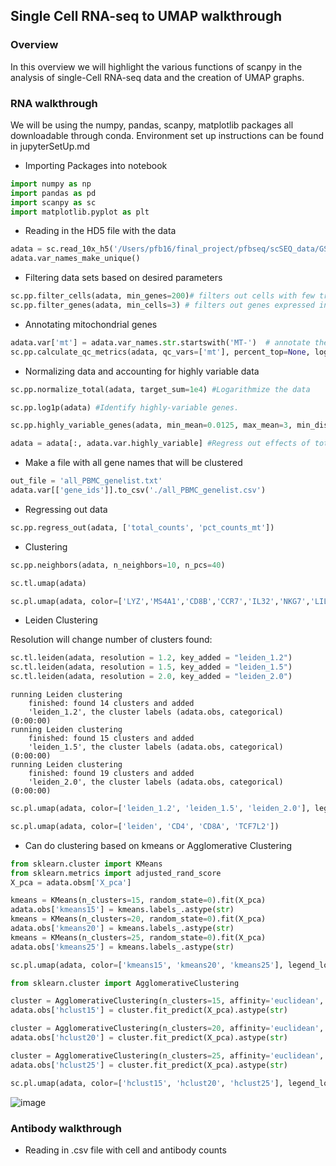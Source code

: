## Single Cell RNA-seq to UMAP walkthrough

### Overview

In this overview we will highlight the various functions of scanpy in the analysis of single-Cell RNA-seq data and the creation of UMAP graphs.

### RNA walkthrough

We will be using the numpy, pandas, scanpy, matplotlib packages all downloadable through conda. Environment set up instructions can be found in jupyterSetUp.md

* Importing Packages into notebook

```python
import numpy as np
import pandas as pd
import scanpy as sc
import matplotlib.pyplot as plt
```
* Reading in the HD5 file with the data

```python
adata = sc.read_10x_h5('/Users/pfb16/final_project/pfbseq/scSEQ_data/GSM5123955_X066-RP0C1W1_leukopak_perm-cells_cite_200M_rna_counts.h5')#replace with path to your dataset
adata.var_names_make_unique()
```

* Filtering data sets based on desired parameters

```python
sc.pp.filter_cells(adata, min_genes=200)# filters out cells with few transcripts
sc.pp.filter_genes(adata, min_cells=3) # filters out genes expressed in few cells
```

* Annotating mitochondrial genes

```python
adata.var['mt'] = adata.var_names.str.startswith('MT-')  # annotate the group of mitochondrial genes as 'mt'
sc.pp.calculate_qc_metrics(adata, qc_vars=['mt'], percent_top=None, log1p=False, inplace=True)
```

* Normalizing data and accounting for highly variable data

```python
sc.pp.normalize_total(adata, target_sum=1e4) #Logarithmize the data

sc.pp.log1p(adata) #Identify highly-variable genes.

sc.pp.highly_variable_genes(adata, min_mean=0.0125, max_mean=3, min_disp=0.5) # extracting highly variable genes

adata = adata[:, adata.var.highly_variable] #Regress out effects of total counts per cell and the percentage of mitochondrial genes expressed. Scale the data to unit variance.

```

* Make a file with all gene names that will be clustered

```python
out_file = 'all_PBMC_genelist.txt'
adata.var[['gene_ids']].to_csv('./all_PBMC_genelist.csv')
```

* Regressing out data

```python
sc.pp.regress_out(adata, ['total_counts', 'pct_counts_mt'])
```

* Clustering

```python
sc.pp.neighbors(adata, n_neighbors=10, n_pcs=40)

sc.tl.umap(adata)

sc.pl.umap(adata, color=['LYZ','MS4A1','CD8B','CCR7','IL32','NKG7','LILRA4','FCER1A','PPBP'], ncols = 3) #Checking presence of specified genes in the cluster
```

* Leiden Clustering

Resolution will change number of clusters found:

```python
sc.tl.leiden(adata, resolution = 1.2, key_added = "leiden_1.2")
sc.tl.leiden(adata, resolution = 1.5, key_added = "leiden_1.5")
sc.tl.leiden(adata, resolution = 2.0, key_added = "leiden_2.0")
```
```
running Leiden clustering
    finished: found 14 clusters and added
    'leiden_1.2', the cluster labels (adata.obs, categorical) (0:00:00)
running Leiden clustering
    finished: found 15 clusters and added
    'leiden_1.5', the cluster labels (adata.obs, categorical) (0:00:00)
running Leiden clustering
    finished: found 19 clusters and added
    'leiden_2.0', the cluster labels (adata.obs, categorical) (0:00:00)
```

```python
sc.pl.umap(adata, color=['leiden_1.2', 'leiden_1.5', 'leiden_2.0'], legend_loc='on data', wspace = 0.25, legend_fontsize=10)
```

```python
sc.pl.umap(adata, color=['leiden', 'CD4', 'CD8A', 'TCF7L2'])
```

* Can do clustering based on kmeans or Agglomerative Clustering

```python
from sklearn.cluster import KMeans
from sklearn.metrics import adjusted_rand_score
X_pca = adata.obsm['X_pca'] 

kmeans = KMeans(n_clusters=15, random_state=0).fit(X_pca) 
adata.obs['kmeans15'] = kmeans.labels_.astype(str)
kmeans = KMeans(n_clusters=20, random_state=0).fit(X_pca) 
adata.obs['kmeans20'] = kmeans.labels_.astype(str)
kmeans = KMeans(n_clusters=25, random_state=0).fit(X_pca) 
adata.obs['kmeans25'] = kmeans.labels_.astype(str)

sc.pl.umap(adata, color=['kmeans15', 'kmeans20', 'kmeans25'], legend_loc='on data', wspace = 0.25, legend_fontsize=10)
```
```python
from sklearn.cluster import AgglomerativeClustering

cluster = AgglomerativeClustering(n_clusters=15, affinity='euclidean', linkage='ward')
adata.obs['hclust15'] = cluster.fit_predict(X_pca).astype(str)

cluster = AgglomerativeClustering(n_clusters=20, affinity='euclidean', linkage='ward')
adata.obs['hclust20'] = cluster.fit_predict(X_pca).astype(str)

cluster = AgglomerativeClustering(n_clusters=25, affinity='euclidean', linkage='ward')
adata.obs['hclust25'] = cluster.fit_predict(X_pca).astype(str)

sc.pl.umap(adata, color=['hclust15', 'hclust20', 'hclust25'], legend_loc='on data', wspace = 0.25, legend_fontsize=10)
```

![image](https://github.com/procho/pfbseq/assets/110238030/7f5f7f64-2a71-4602-a1a3-a56d8edcdfa4)



### Antibody walkthrough

* Reading in .csv file with cell and antibody counts

```python

```

